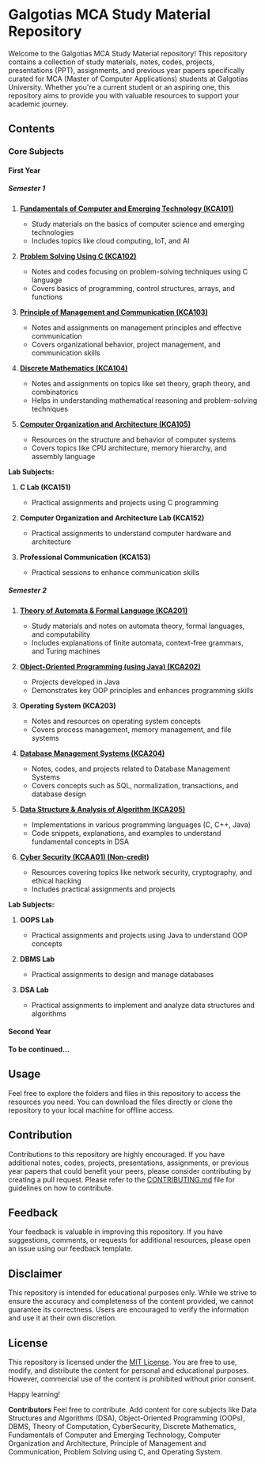 # Galgotias MCA Study Material Repository

Welcome to the Galgotias MCA Study Material repository! This repository contains a collection of study materials, notes, codes, projects, presentations (PPT), assignments, and previous year papers specifically curated for MCA (Master of Computer Applications) students at Galgotias University. Whether you're a current student or an aspiring one, this repository aims to provide you with valuable resources to support your academic journey.

## Contents

### Core Subjects

#### First Year

##### Semester 1

1. **[Fundamentals of Computer and Emerging Technology (KCA101)](https://github.com/Chandi977/Galgotias-MCA-Study-Material/tree/main/MCA/Semester%20notes/1st%20Year/1st%20Sem/FCET)**
   - Study materials on the basics of computer science and emerging technologies
   - Includes topics like cloud computing, IoT, and AI

2. **[Problem Solving Using C (KCA102)](https://github.com/Chandi977/Galgotias-MCA-Study-Material/tree/main/MCA/Semester%20notes/1st%20Year/1st%20Sem/PSC)**
   - Notes and codes focusing on problem-solving techniques using C language
   - Covers basics of programming, control structures, arrays, and functions

3. **[Principle of Management and Communication (KCA103)](https://github.com/Chandi977/Galgotias-MCA-Study-Material/tree/main/MCA/Semester%20notes/1st%20Year/1st%20Sem/POMC)**
   - Notes and assignments on management principles and effective communication
   - Covers organizational behavior, project management, and communication skills

4. **[Discrete Mathematics (KCA104)](https://github.com/Chandi977/Galgotias-MCA-Study-Material/tree/main/MCA/Semester%20notes/1st%20Year/1st%20Sem/DM)**
   - Notes and assignments on topics like set theory, graph theory, and combinatorics
   - Helps in understanding mathematical reasoning and problem-solving techniques

5. **[Computer Organization and Architecture (KCA105)](https://github.com/Chandi977/Galgotias-MCA-Study-Material/tree/main/MCA/Semester%20notes/1st%20Year/1st%20Sem/COA)**
   - Resources on the structure and behavior of computer systems
   - Covers topics like CPU architecture, memory hierarchy, and assembly language

**Lab Subjects:**

1. **C Lab (KCA151)**
   - Practical assignments and projects using C programming

2. **Computer Organization and Architecture Lab (KCA152)**
   - Practical assignments to understand computer hardware and architecture

3. **Professional Communication (KCA153)**
   - Practical sessions to enhance communication skills

##### Semester 2

1. **[Theory of Automata & Formal Language (KCA201)](https://github.com/Chandi977/Galgotias-MCA-Study-Material/tree/main/MCA/Semester%20notes/1st%20Year/2nd%20Sem/Theory%20of%20Automata/Notes)**
   - Study materials and notes on automata theory, formal languages, and computability
   - Includes explanations of finite automata, context-free grammars, and Turing machines

2. **[Object-Oriented Programming (using Java) (KCA202)](https://github.com/Chandi977/Galgotias-MCA-Study-Material/tree/main/MCA/Semester%20notes/1st%20Year/2nd%20Sem/OOPS%20using%20Java)**
   - Projects developed in Java
   - Demonstrates key OOP principles and enhances programming skills

3. **Operating System (KCA203)**
   - Notes and resources on operating system concepts
   - Covers process management, memory management, and file systems

4. **[Database Management Systems (KCA204)](https://github.com/Chandi977/Galgotias-MCA-Study-Material/tree/main/MCA/Semester%20notes/1st%20Year/2nd%20Sem/DBMS)**
   - Notes, codes, and projects related to Database Management Systems
   - Covers concepts such as SQL, normalization, transactions, and database design

5. **[Data Structure & Analysis of Algorithm (KCA205)](https://github.com/Chandi977/Galgotias-MCA-Study-Material/tree/main/MCA/Semester%20notes/1st%20Year/2nd%20Sem/DSA%20Using%20C)**
   - Implementations in various programming languages (C, C++, Java)
   - Code snippets, explanations, and examples to understand fundamental concepts in DSA

6. **[Cyber Security (KCAA01) (Non-credit)](https://github.com/Chandi977/Galgotias-MCA-Study-Material/tree/main/MCA/Semester%20notes/1st%20Year/2nd%20Sem/Cyber%20Security/Notes)**
   - Resources covering topics like network security, cryptography, and ethical hacking
   - Includes practical assignments and projects

**Lab Subjects:**

1. **OOPS Lab**
   - Practical assignments and projects using Java to understand OOP concepts

2. **DBMS Lab**
   - Practical assignments to design and manage databases

3. **DSA Lab**
   - Practical assignments to implement and analyze data structures and algorithms

#### Second Year

**To be continued...**

## Usage

Feel free to explore the folders and files in this repository to access the resources you need. You can download the files directly or clone the repository to your local machine for offline access.

## Contribution

Contributions to this repository are highly encouraged. If you have additional notes, codes, projects, presentations, assignments, or previous year papers that could benefit your peers, please consider contributing by creating a pull request. Please refer to the [CONTRIBUTING.md](CONTRIBUTING.md) file for guidelines on how to contribute.

## Feedback

Your feedback is valuable in improving this repository. If you have suggestions, comments, or requests for additional resources, please open an issue using our feedback template.

## Disclaimer

This repository is intended for educational purposes only. While we strive to ensure the accuracy and completeness of the content provided, we cannot guarantee its correctness. Users are encouraged to verify the information and use it at their own discretion.

## License

This repository is licensed under the [MIT License](LICENSE). You are free to use, modify, and distribute the content for personal and educational purposes. However, commercial use of the content is prohibited without prior consent.

Happy learning!

**Contributors**
Feel free to contribute. Add content for core subjects like Data Structures and Algorithms (DSA), Object-Oriented Programming (OOPs), DBMS, Theory of Computation, CyberSecurity, Discrete Mathematics, Fundamentals of Computer and Emerging Technology, Computer Organization and Architecture, Principle of Management and Communication, Problem Solving using C, and Operating System.
